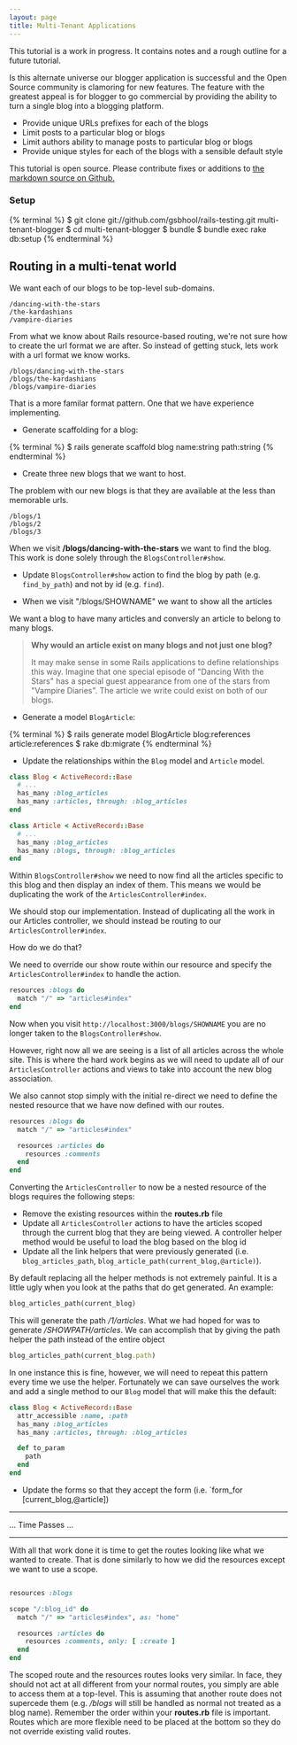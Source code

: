 ```yaml
---
layout: page
title: Multi-Tenant Applications
---
```


<div class="note">
<p>This tutorial is a work in progress. It contains notes and a rough outline for a future tutorial.</p>
</div>

Is this alternate universe our blogger application is successful and the Open Source community is clamoring for new features. The feature with the greatest appeal is for blogger to go commercial by providing the ability to turn a single blog into a blogging platform.

* Provide unique URLs prefixes for each of the blogs
* Limit posts to a particular blog or blogs
* Limit authors ability to manage posts to particular blog or blogs
* Provide unique styles for each of the blogs with a sensible default style

<div class="note">
<p>This tutorial is open source. Please contribute fixes or additions to <a href="https://github.com/JumpstartLab/curriculum/blob/master/source/topics/decorators.markdown">the markdown source on Github.</a></p>
</div>

### Setup

{% terminal %}
$ git clone git://github.com/gsbhool/rails-testing.git multi-tenant-blogger
$ cd multi-tenant-blogger
$ bundle
$ bundle exec rake db:setup
{% endterminal %}

## Routing in a multi-tenat world

We want each of our blogs to be top-level sub-domains.

    /dancing-with-the-stars
    /the-kardashians
    /vampire-diaries

From what we know about Rails resource-based routing, we're not sure how to
create the url format we are after. So instead of getting stuck, lets work
with a url format we know works.

    /blogs/dancing-with-the-stars
    /blogs/the-kardashians
    /blogs/vampire-diaries

That is a more familar format pattern. One that we have experience
implementing.

* Generate scaffolding for a blog:

{% terminal %}
$ rails generate scaffold blog name:string path:string
{% endterminal %}

* Create three new blogs that we want to host.

The problem with our new blogs is that they are available at the less than
memorable urls.

    /blogs/1
    /blogs/2
    /blogs/3

When we visit **/blogs/dancing-with-the-stars** we want to find the blog.
This work is done solely through the `BlogsController#show`.

* Update `BlogsController#show` action to find the blog by path (e.g. `find_by_path`) and not by id (e.g. `find`).


* When we visit "/blogs/SHOWNAME" we want to show all the articles

We want a blog to have many articles and conversly an article to belong to
many blogs.

> **Why would an article exist on many blogs and not just one blog?**
>
> It may make sense in some Rails applications to define relationships
> this way. Imagine that one special episode of "Dancing With the Stars"
> has a special guest appearance from one of the stars from "Vampire
> Diaries". The article we write could exist on both of our blogs.

* Generate a model `BlogArticle`:

{% terminal %}
$ rails generate model BlogArticle blog:references article:references
$ rake db:migrate
{% endterminal %}

* Update the relationships within the `Blog` model and `Article` model.

```ruby
class Blog < ActiveRecord::Base
  # ...
  has_many :blog_articles
  has_many :articles, through: :blog_articles
end
```

```ruby
class Article < ActiveRecord::Base
  # ...
  has_many :blog_articles
  has_many :blogs, through: :blog_articles
end
```

Within `BlogsController#show` we need to now find all the articles
specific to this blog and then display an index of them. This means we
would be duplicating the work of the `ArticlesController#index`.

We should stop our implementation. Instead of duplicating all the work
in our Articles controller, we should instead be routing to our `ArticlesController#index`.

How do we do that?

We need to override our show route within our resource and specify the
`ArticlesController#index` to handle the action.

```ruby
resources :blogs do
  match "/" => "articles#index"
end
```

Now when you visit `http://localhost:3000/blogs/SHOWNAME` you are
no longer taken to the `BlogsController#show`.

However, right now all we are seeing is a list of all articles across
the whole site. This is where the hard work begins as we will need to
update all of our `ArticlesController` actions and views to take into
account the new blog association.

We also cannot stop simply with the initial re-direct we need to define
the nested resource that we have now defined with our routes.

```ruby
resources :blogs do
  match "/" => "articles#index"

  resources :articles do
    resources :comments
  end
end
```

Converting the `ArticlesController` to now be a nested resource of the
blogs requires the following steps:

* Remove the existing resources within the **routes.rb** file
* Update all `ArticlesController` actions to have the articles scoped
  through the current blog that they are being viewed. A controller
  helper method would be useful to load the blog based on the blog id
* Update all the link helpers that were previously generated (i.e. `blog_articles_path`, `blog_article_path(current_blog,@article)`).

By default replacing all the helper methods is not extremely painful. It
is a little ugly when you look at the paths that do get generated. An
example:

```ruby
blog_articles_path(current_blog)
```

This will generate the path */1/articles*. What we had hoped for was to
generate */SHOWPATH/articles*. We can accomplish that by giving the path
helper the path instead of the entire object

```ruby
blog_articles_path(current_blog.path)
```

In one instance this is fine, however, we will need to repeat this pattern
every time we use the helper. Fortunately we can save ourselves the work
and add a single method to our `Blog` model that will make this the default:

```ruby
class Blog < ActiveRecord::Base
  attr_accessible :name, :path
  has_many :blog_articles
  has_many :articles, through: :blog_articles

  def to_param
    path
  end
end
```

* Update the forms so that they accept the form (i.e. `form_for [current_blog,@article])


<hr/>
... Time Passes ...
<hr/>

With all that work done it is time to get the routes looking like what
we wanted to create. That is done similarly to how we did the resources
except we want to use a scope.

```ruby

resources :blogs

scope "/:blog_id" do
  match "/" => "articles#index", as: "home"

  resources :articles do
    resources :comments, only: [ :create ]
  end
end
```

The scoped route and the resources routes looks very similar. In face, they
should not act at all different from your normal routes, you simply are
able to access them at a top-level. This is assuming that another route
does not supercede them (e.g. */blogs* will still be handled as normal
not treated as a blog name). Remember the order within your **routes.rb**
file is important. Routes which are more flexible need to be placed at
the bottom so they do not override existing valid routes.
